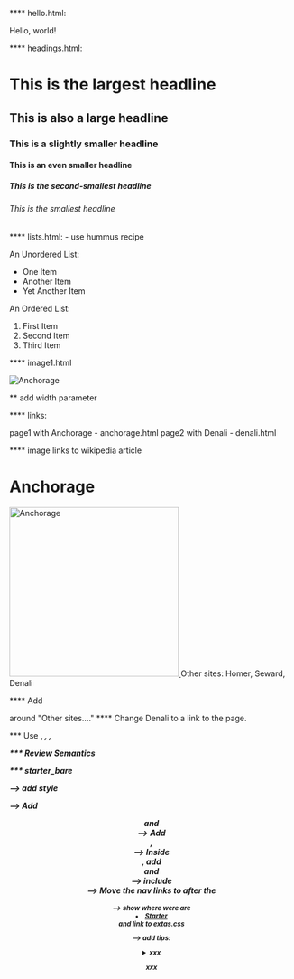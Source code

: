 **** hello.html:

<!DOCTYPE html>
<html lang="en">
    <head>
        <title>Hello!</title>
    </head>
    <body>
        Hello, world!
    </body>
</html>

**** headings.html:

<!DOCTYPE html>
<html>
    <head>
        <title>My Web Page!</title>
    </head>
    <body>
        <h1>This is the largest headline</h1>
        <h2>This is also a large headline</h2>
        <h3>This is a slightly smaller headline</h3>
        <h4>This is an even smaller headline</h4>
        <h5>This is the second-smallest headline</h5>
        <h6>This is the smallest headline</h6>
    </body>
</html>

**** lists.html: - use hummus recipe

 <!DOCTYPE html>
<html lang="en">
    <head>
        <title>My Web Page!</title>
    </head>
    <body>
        An Unordered List:
        <ul>
            <li>One Item</li>
            <li>Another Item</li>
            <li>Yet Another Item</li>
        </ul>
        An Ordered List:
        <ol>
            <li>First Item</li>
            <li>Second Item</li>
            <li>Third Item</li>
        </ol>
    </body>
</html>

**** image1.html

<!DOCTYPE html>
<html lang="en">
    <head>
        <title>My Web Page!</title>
    </head>
    <body>
        <img src="anchgorage.jpeg" alt="Anchorage">
    </body>
</html>

** add width parameter


**** links:

page1 with Anchorage - anchorage.html
page2 with Denali - denali.html

**** image links to wikipedia article

<!DOCTYPE html>
<html lang="en">
    <head>
        <title>My Web Page!</title>
    </head>
    <body>
        <h1>
            Anchorage
        </h1>
        <a href="https://en.wikipedia.org/wiki/Anchorage,_Alaska">
            <img src="anchorage.jpeg" width="300" alt="Anchorage">
        </a>
        Other sites: Homer, Seward, Denali
    </body>
</html>

**** Add <p> around "Other sites...."
**** Change Denali to a link to the page.

*** Use <b>, <em>, <i>, <strong>

*** Review Semantics

*** starter_bare

--> add style
    <link rel="stylesheet" href="https://cdn.simplecss.org/simple.css">

--> Add <header> and <nav>
--> Add <main>, <footer>
--> Inside <main>, add <article> and <section>
--> include <aside>
--> Move the nav links to after the <h1>
--> show where were are 
          <li><a class="active" href="recipe-starter.html">Starter</a></li>
and link to extas.css

--> add tips:
<details>
     <summary>xxx
     <p>xxx
 
 